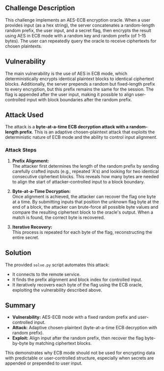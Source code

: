 ## Challenge Description

This challenge implements an AES-ECB encryption oracle. When a user provides input (as a hex string), the server concatenates a random-length random prefix, the user input, and a secret flag, then encrypts the result using AES in ECB mode with a random key and random prefix (of 1–15 bytes). The user can repeatedly query the oracle to receive ciphertexts for chosen plaintexts.

## Vulnerability

The main vulnerability is the use of AES in ECB mode, which deterministically encrypts identical plaintext blocks to identical ciphertext blocks. Additionally, the server prepends a random but fixed-length prefix to every encryption, but this prefix remains the same for the session. The flag is appended after the user input, making it possible to align user-controlled input with block boundaries after the random prefix.

## Attack Used

The attack is a **byte-at-a-time ECB decryption attack with a random-length prefix**. This is an adaptive chosen-plaintext attack that exploits the deterministic nature of ECB mode and the ability to control input alignment.

### Attack Steps

1. **Prefix Alignment:**  
   The attacker first determines the length of the random prefix by sending carefully crafted inputs (e.g., repeated 'A's) and looking for two identical consecutive ciphertext blocks. This reveals how many bytes are needed to align the start of attacker-controlled input to a block boundary.

2. **Byte-at-a-Time Decryption:**  
   Once alignment is achieved, the attacker can recover the flag one byte at a time. By submitting inputs that position the unknown flag byte at the end of a block, the attacker can brute-force all possible byte values and compare the resulting ciphertext block to the oracle's output. When a match is found, the correct byte is recovered.

3. **Iterative Recovery:**  
   This process is repeated for each byte of the flag, reconstructing the entire secret.

## Solution

The provided `solve.py` script automates this attack:
- It connects to the remote service.
- It finds the prefix alignment and block index for controlled input.
- It iteratively recovers each byte of the flag using the ECB oracle, exploiting the vulnerability described above.

## Summary

- **Vulnerability:** AES-ECB mode with a fixed random prefix and user-controlled input.
- **Attack:** Adaptive chosen-plaintext (byte-at-a-time ECB decryption with random prefix).
- **Exploit:** Align input after the random prefix, then recover the flag byte-by-byte by matching ciphertext blocks.

This demonstrates why ECB mode should not be used for encrypting data with predictable or user-controlled structure, especially when secrets are appended or prepended to user input.
